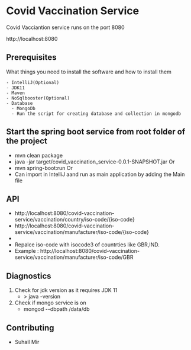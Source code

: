 # Covid Vaccination Service
Covid Vacciantion service runs on the port 8080

  http://localhost:8080

## Prerequisites

What things you need to install the software and how to install them

```
- IntelliJ(Optional)
- JDK11
- Maven
- NoSqlbooster(Optional)
- Database
  - MongoDb  
  - Run the script for creating database and collection in mongodb
```
## Start the spring boot service from root folder of the project
  - mvn clean package
  - java -jar target/covid_vaccination_service-0.0.1-SNAPSHOT.jar
  Or
  - mvn spring-boot:run
  Or
  - Can import in IntelliJ aand run as main application by adding the Main file

## API
  - http://localhost:8080/covid-vaccination-service/vaccination/country/iso-code/{iso-code}
  - http://localhost:8080/covid-vaccination-service/vaccination/manufacturer/iso-code/{iso-code}
  -
  - Repalce iso-code with isocode3 of countrties like GBR,IND.
  - Example : http://localhost:8080/covid-vaccination-service/vaccination/manufacturer/iso-code/GBR

## Diagnostics

1. Check for jdk version as it requires JDK 11
      - <terminal>> java -version
2.  Check if mongo service is on
      - mongod --dbpath <your-path>/data/db
       
## Contributing

 - Suhail Mir

